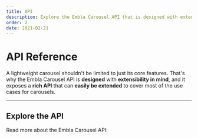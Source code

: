 ```yaml
---
title: API
description: Explore the Embla Carousel API that is designed with extensibility in mind.
order: 2
date: 2021-02-21
---
```


# <GradientText>API</GradientText> Reference

A lightweight carousel shouldn't be limited to just its core features. That's why the Embla Carousel API is **designed** with **extensibility in mind**, and it exposes a **rich API** that can **easily be extended** to cover most of the use cases for carousels.

---

## Explore the API

Read more about the Embla Carousel API:

<PageChildLinks />
